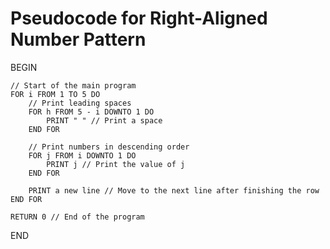 # Pseudocode for Right-Aligned Number Pattern

BEGIN

    // Start of the main program
    FOR i FROM 1 TO 5 DO
        // Print leading spaces
        FOR h FROM 5 - i DOWNTO 1 DO
            PRINT " " // Print a space
        END FOR
        
        // Print numbers in descending order
        FOR j FROM i DOWNTO 1 DO
            PRINT j // Print the value of j
        END FOR
        
        PRINT a new line // Move to the next line after finishing the row
    END FOR

    RETURN 0 // End of the program

END

